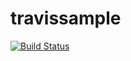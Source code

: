 # travissample

[![Build Status](https://travis-ci.com/stormwild/travissample.svg?branch=master)](https://travis-ci.com/stormwild/travissample)
